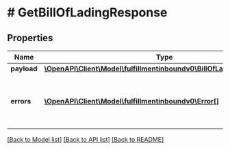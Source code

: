 # # GetBillOfLadingResponse

## Properties

Name | Type | Description | Notes
------------ | ------------- | ------------- | -------------
**payload** | [**\OpenAPI\Client\Model\fulfillmentinboundv0\BillOfLadingDownloadURL**](BillOfLadingDownloadURL.md) |  | [optional]
**errors** | [**\OpenAPI\Client\Model\fulfillmentinboundv0\Error[]**](Error.md) | A list of error responses returned when a request is unsuccessful. | [optional]

[[Back to Model list]](../../README.md#models) [[Back to API list]](../../README.md#endpoints) [[Back to README]](../../README.md)
